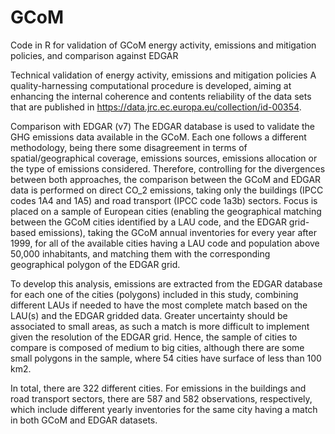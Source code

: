 # GCoM
Code in R for validation of GCoM energy activity, emissions and mitigation policies, and comparison against EDGAR

Technical validation of energy activity, emissions and mitigation policies
A quality-harnessing computational procedure is developed, aiming at enhancing the internal coherence and contents reliability of the data sets that are published in https://data.jrc.ec.europa.eu/collection/id-00354. 

Comparison with EDGAR (v7)
The EDGAR database is used to validate the GHG emissions data available in the GCoM. Each one follows a different methodology, being there some disagreement in terms of spatial/geographical coverage, emissions sources, emissions allocation or the type of emissions considered. Therefore, controlling for the divergences between both approaches, the comparison between the GCoM and EDGAR data is performed on direct CO_2 emissions, taking only the buildings (IPCC codes 1A4 and 1A5) and road transport (IPCC code 1a3b) sectors. Focus is placed on a sample of European cities (enabling the geographical matching between the GCoM cities identified by a LAU code, and the EDGAR grid-based emissions), taking the GCoM annual inventories for every year  after 1999, for all of the available cities having a LAU code and population above 50,000 inhabitants, and matching them with the corresponding geographical polygon of the EDGAR grid.  

To develop this analysis, emissions are extracted from the EDGAR database for each one of the cities (polygons) included in this study, combining different LAUs if needed to have the most complete match based on the LAU(s) and the EDGAR gridded data.  Greater uncertainty should be associated to small areas, as such a match is more difficult to implement given the resolution of the EDGAR grid. Hence, the sample of cities to compare is composed of medium to big cities, although there are some small polygons in the sample, where 54 cities have surface of less than 100 km2.

In total, there are 322 different cities. For emissions in the buildings and road transport sectors, there are 587 and 582 observations, respectively, which include different yearly inventories for the same city having a match in both GCoM and EDGAR datasets.
